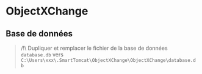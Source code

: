 # ObjectXChange

## Base de données

> /!\ Dupliquer et remplacer le fichier de la base de données `database.db` vers `C:\Users\xxx\.SmartTomcat\ObjectXChange\ObjectXChange\database.db`

